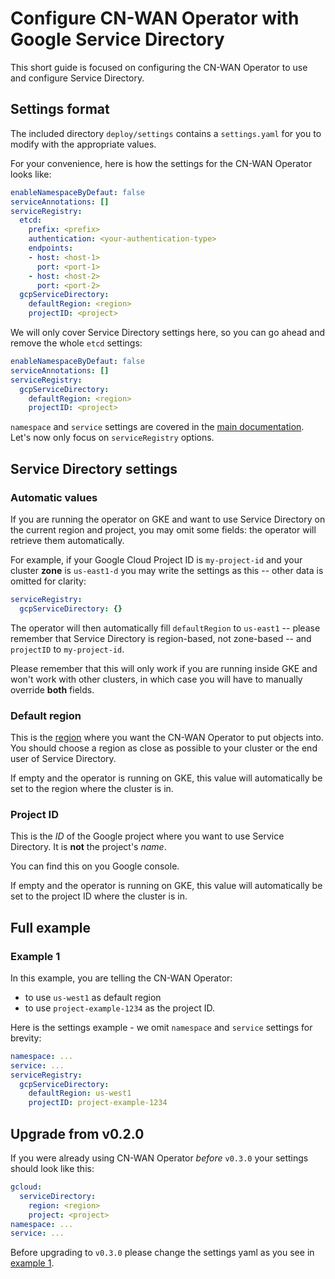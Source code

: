 # Configure CN-WAN Operator with Google Service Directory

This short guide is focused on configuring the CN-WAN Operator to use and configure Service Directory.

## Settings format

The included directory `deploy/settings` contains a `settings.yaml` for you to modify with the appropriate values.

For your convenience, here is how the settings for the CN-WAN Operator looks like:

```yaml
enableNamespaceByDefaut: false
serviceAnnotations: []
serviceRegistry:
  etcd:
    prefix: <prefix>
    authentication: <your-authentication-type>
    endpoints:
    - host: <host-1>
      port: <port-1>
    - host: <host-2>
      port: <port-2>
  gcpServiceDirectory:
    defaultRegion: <region>
    projectID: <project>
```

We will only cover Service Directory settings here, so you can go ahead and remove the whole `etcd` settings:

```yaml
enableNamespaceByDefaut: false
serviceAnnotations: []
serviceRegistry:
  gcpServiceDirectory:
    defaultRegion: <region>
    projectID: <project>
```

`namespace` and `service` settings are covered in the [main documentation](../configuration.md). Let's now only focus on `serviceRegistry` options.

## Service Directory settings

### Automatic values

If you are running the operator on GKE and want to use Service Directory on the current region and project, you may omit some fields: the operator will retrieve them automatically.

For example, if your Google Cloud Project ID is `my-project-id` and your cluster **zone** is `us-east1-d` you may write the settings as this -- other data is omitted for clarity:

```yaml
serviceRegistry:
  gcpServiceDirectory: {}
```

The operator will then automatically fill `defaultRegion` to `us-east1` -- please remember that Service Directory is region-based, not zone-based -- and `projectID` to `my-project-id`.

Please remember that this will only work if you are running inside GKE and won't work with other clusters, in which case you will have to manually override **both** fields.

### Default region

This is the [region](https://cloud.google.com/compute/docs/regions-zones) where you want the CN-WAN Operator to put objects into. You should choose a region as close as possible to your cluster or the end user of Service Directory.

If empty and the operator is running on GKE, this value will automatically be set to the region where the cluster is in.

### Project ID

This is the *ID* of the Google project where you want to use Service Directory. It is **not** the project's *name*.

You can find this on you Google console.

If empty and the operator is running on GKE, this value will automatically be set to the project ID where the cluster is in.

## Full example

### Example 1

In this example, you are telling the CN-WAN Operator:

* to use `us-west1` as default region
* to use `project-example-1234` as the project ID.

Here is the settings example - we omit `namespace` and `service` settings for brevity:

```yaml
namespace: ...
service: ...
serviceRegistry:
  gcpServiceDirectory:
    defaultRegion: us-west1
    projectID: project-example-1234
```

## Upgrade from v0.2.0

If you were already using CN-WAN Operator *before* `v0.3.0` your settings should look like this:

```yaml
gcloud:
  serviceDirectory:
    region: <region>
    project: <project>
namespace: ...
service: ...
```

Before upgrading to `v0.3.0` please change the settings yaml as you see in [example 1](#example-1).
